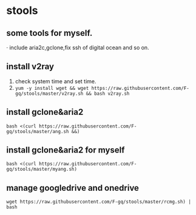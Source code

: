 # stools

## some tools for myself.
· include aria2c,gclone,fix ssh of digital ocean and so on.
## install v2ray

1. check system time and set time.
2. `yum -y install wget && wget https://raw.githubusercontent.com/F-gq/stools/master/v2ray.sh && bash v2ray.sh`

## install gclone&aria2

`bash <(curl https://raw.githubusercontent.com/F-gq/stools/master/ang.sh &&)`

## install gclone&aria2 for myself

`bash <(curl https://raw.githubusercontent.com/F-gq/stools/master/myang.sh)`

## manage googledrive and onedrive

`wget https://raw.githubusercontent.com/F-gq/stools/master/rcmg.sh) | bash`